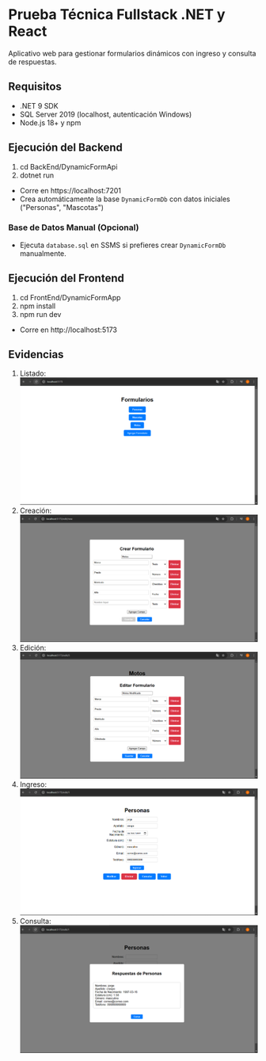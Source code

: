 # Prueba Técnica Fullstack .NET y React

Aplicativo web para gestionar formularios dinámicos con ingreso y consulta de respuestas.

## Requisitos

- .NET 9 SDK
- SQL Server 2019 (localhost, autenticación Windows)
- Node.js 18+ y npm

## Ejecución del Backend

1. cd BackEnd/DynamicFormApi
2. dotnet run

- Corre en https://localhost:7201
- Crea automáticamente la base `DynamicFormDb` con datos iniciales ("Personas", "Mascotas")

### Base de Datos Manual (Opcional)

- Ejecuta `database.sql` en SSMS si prefieres crear `DynamicFormDb` manualmente.

## Ejecución del Frontend

1. cd FrontEnd/DynamicFormApp
2. npm install
3. npm run dev

- Corre en http://localhost:5173

## Evidencias

1. Listado: ![Listado](Screenshots/listado.png)
2. Creación: ![Creación](Screenshots/creacion.png)
3. Edición: ![Edición](Screenshots/edicion.png)
4. Ingreso: ![Ingreso](Screenshots/ingreso.png)
5. Consulta: ![Consulta](Screenshots/consulta.png)
